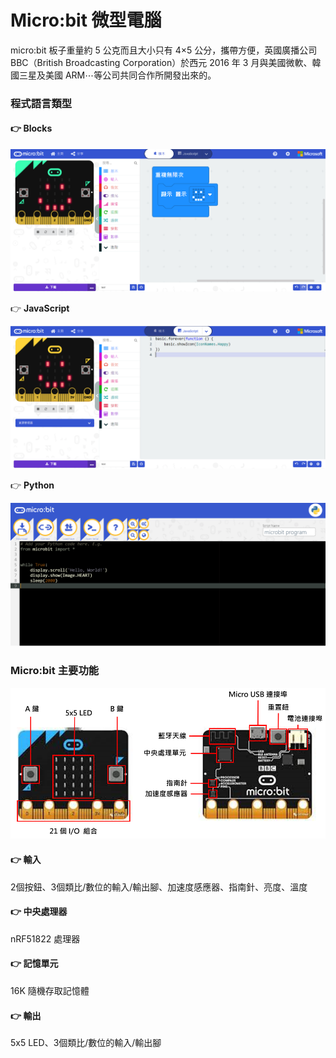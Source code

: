 # Micro:bit 微型電腦

micro:bit 板子重量約 5 公克而且大小只有 4×5 公分，攜帶方便，英國廣播公司 BBC（British Broadcasting Corporation）於西元 2016 年 3 月與美國微軟、韓國三星及美國 ARM⋯等公司共同合作所開發出來的。

### 程式語言類型

#### 👉 Blocks

![](.gitbook/assets/image%20%283%29.png)

👉 **JavaScript**

![](.gitbook/assets/image%20%282%29.png)

👉 **Python**

![](.gitbook/assets/image%20%289%29.png)

### Micro:bit 主要功能

![](.gitbook/assets/image%20%285%29.png)

#### 👉 輸入

2個按鈕、3個類比/數位的輸入/輸出腳、加速度感應器、指南針、亮度、溫度

#### 👉 中央處理器

nRF51822 處理器

#### 👉 記憶單元

16K 隨機存取記憶體

#### 👉 輸出

5x5 LED、3個類比/數位的輸入/輸出腳

